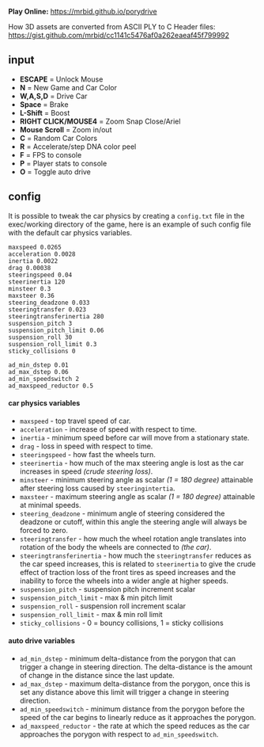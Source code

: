 **Play Online:** https://mrbid.github.io/porydrive

How 3D assets are converted from ASCII PLY to C Header files: https://gist.github.com/mrbid/cc1141c5476af0a262eaeaf45f799992

## input
*  **ESCAPE** = Unlock Mouse
*  **N** = New Game and Car Color
*  **W,A,S,D** = Drive Car
*  **Space** = Brake
*  **L-Shift** = Boost
*  **RIGHT CLICK/MOUSE4** = Zoom Snap Close/Ariel
*  **Mouse Scroll** = Zoom in/out
*  **C** = Random Car Colors
*  **R** = Accelerate/step DNA color peel
*  **F** = FPS to console
*  **P** = Player stats to console
*  **O** = Toggle auto drive

## config
It is possible to tweak the car physics by creating a `config.txt` file in the exec/working directory of the game, here is an example of such config file with the default car physics variables.
```
maxspeed 0.0265
acceleration 0.0028
inertia 0.0022
drag 0.00038
steeringspeed 0.04
steerinertia 120
minsteer 0.3
maxsteer 0.36
steering_deadzone 0.033
steeringtransfer 0.023
steeringtransferinertia 280
suspension_pitch 3
suspension_pitch_limit 0.06
suspension_roll 30
suspension_roll_limit 0.3
sticky_collisions 0

ad_min_dstep 0.01
ad_max_dstep 0.06
ad_min_speedswitch 2
ad_maxspeed_reductor 0.5
```
#### car physics variables
- `maxspeed` - top travel speed of car.
- `acceleration` - increase of speed with respect to time.
- `inertia` - minimum speed before car will move from a stationary state.
- `drag` - loss in speed with respect to time.
- `steeringspeed` - how fast the wheels turn.
- `steerinertia` - how much of the max steering angle is lost as the car increases in speed _(crude steering loss)_.
- `minsteer` - minimum steering angle as scalar _(1 = 180 degree)_ attainable after steering loss caused by `steeringintertia`.
- `maxsteer` - maximum steering angle as scalar _(1 = 180 degree)_ attainable at minimal speeds.
- `steering_deadzone` - minimum angle of steering considered the deadzone or cutoff, within this angle the steering angle will always be forced to zero.
- `steeringtransfer` - how much the wheel rotation angle translates into rotation of the body the wheels are connected to _(the car)_.
- `steeringtransferinertia` - how much the `steeringtransfer` reduces as the car speed increases, this is related to `steerinertia` to give the crude effect of traction loss of the front tires as speed increases and the inability to force the wheels into a wider angle at higher speeds.
- `suspension_pitch` - suspension pitch increment scalar
- `suspension_pitch_limit` - max & min pitch limit
- `suspension_roll` - suspension roll increment scalar
- `suspension_roll_limit` - max & min roll limit
- `sticky_collisions` - 0 = bouncy collisions, 1 = sticky collisions

#### auto drive variables
- `ad_min_dstep` - minimum delta-distance from the porygon that can trigger a change in steering direction. The delta-distance is the amount of change in the distance since the last update.
- `ad_max_dstep` - maximum delta-distance from the porygon, once this is set any distance above this limit will trigger a change in steering direction.
- `ad_min_speedswitch` - minimum distance from the porygon before the speed of the car begins to linearly reduce as it approaches the porygon.
- `ad_maxspeed_reductor` - the rate at which the speed reduces as the car approaches the porygon with respect to `ad_min_speedswitch`.
